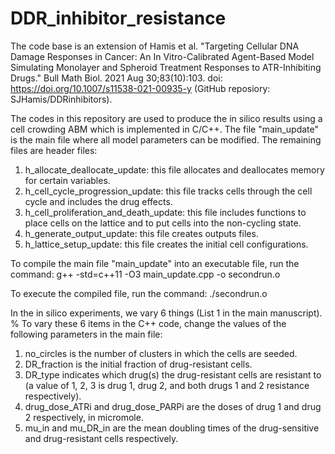 # DDR_inhibitor_resistance

The code base is an extension of Hamis et al. "Targeting Cellular DNA Damage Responses in Cancer: An In Vitro-Calibrated Agent-Based Model Simulating Monolayer and Spheroid Treatment Responses to ATR-Inhibiting Drugs." Bull Math Biol. 2021 Aug 30;83(10):103. doi: https://doi.org/10.1007/s11538-021-00935-y (GitHub reposiory: SJHamis/DDRinhibitors).


The codes in this repository are used to produce the in silico results using a cell crowding ABM which is implemented in C/C++. The file "main_update" is the main file where all model parameters can be modified. The remaining files are header files:
1. h_allocate_deallocate_update: this file allocates and deallocates memory for certain variables.
2. h_cell_cycle_progression_update: this file tracks cells through the cell cycle and includes the drug effects.
3. h_cell_proliferation_and_death_update: this file includes functions to place cells on the lattice and to put cells into the non-cycling state.
4. h_generate_output_update: this file creates outputs files.
5. h_lattice_setup_update: this file creates the initial cell configurations.

To compile the main file "main_update" into an executable file, run the command:
g++ -std=c++11 -O3 main_update.cpp -o secondrun.o

To execute the compiled file, run the command:
./secondrun.o

In the in silico experiments, we vary 6 things (List 1 in the main manuscript).
%
To vary these 6 items in the C++ code, change the values of the following parameters in the main file:
1. no_circles is the number of clusters in which the cells are seeded.
2. DR_fraction is the initial fraction of drug-resistant cells.
3. DR_type indicates which drug(s) the drug-resistant cells are resistant to (a value of 1, 2, 3 is drug 1, drug 2, and both drugs 1 and 2 resistance respectively).
4. drug_dose_ATRi and drug_dose_PARPi are the doses of drug 1 and drug 2 respectively, in micromole.
5. mu_in and mu_DR_in are the mean doubling times of the drug-sensitive and drug-resistant cells respectively.
